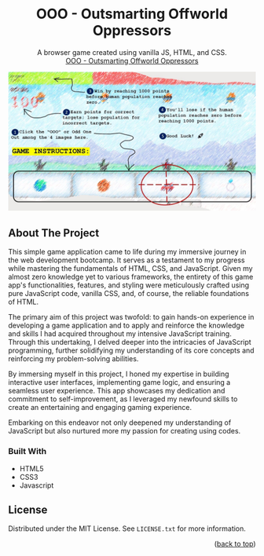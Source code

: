 <!-- Improved compatibility of back to top link: See: https://github.com/othneildrew/Best-README-Template/pull/73 -->

<a name="readme-top"></a>

<!-- PROJECT LOGO -->
<br />
<div align="center">

<h1 align="center">OOO - Outsmarting Offworld Oppressors</h1>

  <p align="center">
    A browser game created using vanilla JS, HTML, and CSS.
    <br />
    <a href="https://aramind.github.io/OOO---Outsmarting-Offworld-Oppressors-Game/" target="_blank" >OOO - Outsmarting Offworld Oppressors</a>
  </p>
</div>

<!-- ABOUT THE PROJECT -->

![OOO - Outsmarting Offworld Oppressors](./ooo.jpg)

## About The Project

This simple game application came to life during my immersive journey in the web development bootcamp. It serves as a testament to my progress while mastering the fundamentals of HTML, CSS, and JavaScript. Given my almost zero knowledge yet to various frameworks, the entirety of this game app's functionalities, features, and styling were meticulously crafted using pure JavaScript code, vanilla CSS, and, of course, the reliable foundations of HTML.

The primary aim of this project was twofold: to gain hands-on experience in developing a game application and to apply and reinforce the knowledge and skills I had acquired throughout my intensive JavaScript training. Through this undertaking, I delved deeper into the intricacies of JavaScript programming, further solidifying my understanding of its core concepts and reinforcing my problem-solving abilities.

By immersing myself in this project, I honed my expertise in building interactive user interfaces, implementing game logic, and ensuring a seamless user experience. This app showcases my dedication and commitment to self-improvement, as I leveraged my newfound skills to create an entertaining and engaging gaming experience.

Embarking on this endeavor not only deepened my understanding of JavaScript but also nurtured more my passion for creating using codes.

### Built With

- HTML5
- CSS3
- Javascript

## License

Distributed under the MIT License. See `LICENSE.txt` for more information.

<p align="right">(<a href="#readme-top">back to top</a>)</p>
